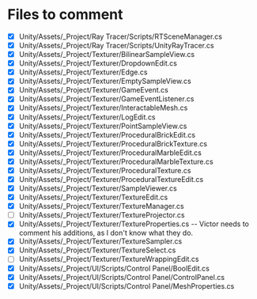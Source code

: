 # Files to comment

- [x] Unity/Assets/_Project/Ray Tracer/Scripts/RTSceneManager.cs
- [x] Unity/Assets/_Project/Ray Tracer/Scripts/UnityRayTracer.cs
- [x] Unity/Assets/_Project/Texturer/BilinearSampleView.cs
- [x] Unity/Assets/_Project/Texturer/DropdownEdit.cs
- [x] Unity/Assets/_Project/Texturer/Edge.cs
- [x] Unity/Assets/_Project/Texturer/EmptySampleView.cs
- [x] Unity/Assets/_Project/Texturer/GameEvent.cs
- [x] Unity/Assets/_Project/Texturer/GameEventListener.cs
- [x] Unity/Assets/_Project/Texturer/InteractableMesh.cs
- [x] Unity/Assets/_Project/Texturer/LogEdit.cs
- [x] Unity/Assets/_Project/Texturer/PointSampleView.cs
- [x] Unity/Assets/_Project/Texturer/ProceduralBrickEdit.cs
- [x] Unity/Assets/_Project/Texturer/ProceduralBrickTexture.cs
- [x] Unity/Assets/_Project/Texturer/ProceduralMarbleEdit.cs
- [x] Unity/Assets/_Project/Texturer/ProceduralMarbleTexture.cs
- [x] Unity/Assets/_Project/Texturer/ProceduralTexture.cs
- [x] Unity/Assets/_Project/Texturer/ProceduralTextureEdit.cs
- [x] Unity/Assets/_Project/Texturer/SampleViewer.cs
- [x] Unity/Assets/_Project/Texturer/TextureEdit.cs
- [x] Unity/Assets/_Project/Texturer/TextureManager.cs
- [ ] Unity/Assets/_Project/Texturer/TextureProjector.cs
- [x] Unity/Assets/_Project/Texturer/TextureProperties.cs -- Victor needs to comment his additions, as I don't know what they do.
- [x] Unity/Assets/_Project/Texturer/TextureSampler.cs
- [x] Unity/Assets/_Project/Texturer/TextureSelect.cs
- [ ] Unity/Assets/_Project/Texturer/TextureWrappingEdit.cs
- [x] Unity/Assets/_Project/UI/Scripts/Control Panel/BoolEdit.cs
- [x] Unity/Assets/_Project/UI/Scripts/Control Panel/ControlPanel.cs
- [x] Unity/Assets/_Project/UI/Scripts/Control Panel/MeshProperties.cs
